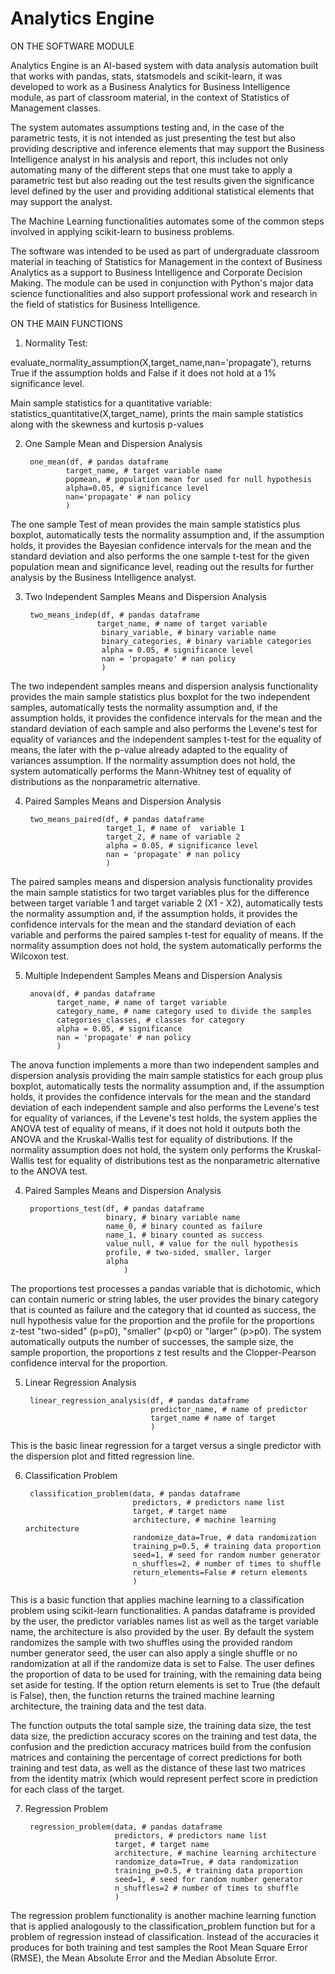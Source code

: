 # Analytics Engine

ON THE SOFTWARE MODULE

Analytics Engine is an AI-based system with data analysis automation built that works with pandas, stats, statsmodels and scikit-learn, it was  developed to work as a Business Analytics for Business Intelligence module, as part of classroom material, in the context of Statistics of Management classes.

The system automates assumptions testing and, in the case of the parametric tests, it is not intended as just presenting the test but also providing descriptive and inference elements that may support the Business Intelligence analyst in his analysis and report, this includes not only automating many of the different steps that one must take to apply a parametric test but also reading out the test results given the significance level defined by the user and providing additional statistical elements that may support the analyst.

The Machine Learning functionalities automates some of the common steps involved in applying scikit-learn to business problems.

The software was intended to be used as part of undergraduate classroom material in teaching of Statistics for Management in the context of Business Analytics as a support to Business Intelligence and Corporate Decision Making. The module can be used in conjunction with Python's major data science functionalities and also support professional work and research in the field of statistics for Business Intelligence.


ON THE MAIN FUNCTIONS

1. Normality Test:

evaluate_normality_assumption(X,target_name,nan='propagate'), returns True if the assumption holds and False if it does not hold at a 1% significance level.

Main sample statistics for a quantitative variable:
statistics_quantitative(X,target_name), prints the main sample statistics along with the skewness and kurtosis p-values

2. One Sample Mean and Dispersion Analysis

        one_mean(df, # pandas dataframe
                target_name, # target variable name
                popmean, # population mean for used for null hypothesis
                alpha=0.05, # significance level
                nan='propagate' # nan policy
                )

The one sample Test of mean provides the main sample statistics plus boxplot, automatically tests the normality assumption and, if the assumption holds, it provides the Bayesian confidence intervals for the mean and the standard deviation and also performs the one sample t-test for the given population mean and significance level, reading out the results for further analysis by the Business Intelligence analyst.


3. Two Independent Samples Means and Dispersion Analysis


        two_means_indep(df, # pandas dataframe
                       target_name, # name of target variable
                        binary_variable, # binary variable name
                        binary_categories, # binary variable categories
                        alpha = 0.05, # significance level
                        nan = 'propagate' # nan policy
                        )

The two independent samples means and dispersion analysis functionality provides the main sample statistics plus boxplot for the two independent samples, automatically tests the normality assumption and, if the assumption holds, it provides the confidence intervals for the mean and the standard deviation of each sample and also performs the Levene's test for equality of variances and the independent samples t-test for the equality of means, the later with the p-value already adapted to the equality of variances assumption. If the normality assumption does not hold, the system automatically performs the Mann-Whitney test of equality of distributions as the nonparametric alternative.


4. Paired Samples Means and Dispersion Analysis

        two_means_paired(df, # pandas dataframe
                         target_1, # name of  variable 1
                         target_2, # name of variable 2
                         alpha = 0.05, # significance level
                         nan = 'propagate' # nan policy                     
                         )

The paired samples means and dispersion analysis functionality provides the main sample statistics for two target variables plus for the difference between target variable 1 and target variable 2 (X1 - X2), automatically tests the normality assumption and, if the assumption holds, it provides the confidence intervals for the mean and the standard deviation of each variable and performs the paired samples t-test for equality of means. If the normality assumption does not hold, the system automatically performs the Wilcoxon test.

5. Multiple Independent Samples Means and Dispersion Analysis

        anova(df, # pandas dataframe
              target_name, # name of target variable
              category_name, # name category used to divide the samples
              categories_classes, # classes for category
              alpha = 0.05, # significance
              nan = 'propagate' # nan policy
              )

The anova function implements a more than two independent samples and dispersion analysis providing the main sample statistics for each group plus boxplot, automatically tests the normality assumption and, if the assumption holds, it provides the confidence intervals for the mean and the standard deviation of each independent sample and also performs the Levene's test for equality of variances, if the Levene's test holds, the system applies the ANOVA test of equality of means, if it does not hold it outputs both the ANOVA and the Kruskal-Wallis test for equality of distributions. If the normality assumption does not hold, the system only performs the Kruskal-Wallis test for equality of distributions test as the nonparametric alternative to the ANOVA test.

4. Paired Samples Means and Dispersion Analysis


        proportions_test(df, # pandas dataframe
                         binary, # binary variable name
                         name_0, # binary counted as failure
                         name_1, # binary counted as success
                         value_null, # value for the null hypothesis
                         profile, # two-sided, smaller, larger
                         alpha
                             )

The proportions test processes a pandas variable that is dichotomic, which can contain numeric or string lables, the user provides the binary category that is counted as failure and the category that id counted as success, the null hypothesis value for the proportion and the profile for the proportions z-test "two-sided" (p=p0), "smaller" (p<p0) or "larger" (p>p0). The system automatically outputs the number of successes, the sample size, the sample proportion, the proportions z test results and the  Clopper-Pearson confidence interval for the proportion.


5. Linear Regression Analysis

        linear_regression_analysis(df, # pandas dataframe
                                   predictor_name, # name of predictor
                                   target_name # name of target
                                   )

This is the basic linear regression for a target versus a single predictor with the dispersion plot and fitted regression line.


6. Classification Problem

        classification_problem(data, # pandas dataframe
                               predictors, # predictors name list
                               target, # target name
                               architecture, # machine learning architecture
                               randomize_data=True, # data randomization
                               training_p=0.5, # training data proportion
                               seed=1, # seed for random number generator
                               n_shuffles=2, # number of times to shuffle
                               return_elements=False # return elements
                               )

This is a basic function that applies machine learning to a classification problem using scikit-learn functionalities. A pandas dataframe is provided by the user, the predictor variables names list as well as the target variable name, the architecture is also provided by the user. By default the system randomizes the sample with two shuffles using the provided random number generator seed, the user can also apply a single shuffle or no randomization at all if the randomize data is set to False. The user defines the proportion of data to be used for training, with the remaining data being set aside for testing. If the option return elements is set to True (the default is False), then, the function returns the trained machine learning architecture, the training data and the test data.

The function outputs the total sample size, the training data size, the test data size, the prediction accuracy scores on the training and test data, the confusion and the prediction accuracy matrices build from the confusion matrices and containing the percentage of correct predictions for both training and test data, as well as the distance of these last two matrices from the identity matrix (which would represent perfect score in prediction for each class of the target.

7. Regression Problem

        regression_problem(data, # pandas dataframe
                           predictors, # predictors name list
                           target, # target name
                           architecture, # machine learning architecture
                           randomize_data=True, # data randomization
                           training_p=0.5, # training data proportion
                           seed=1, # seed for random number generator
                           n_shuffles=2 # number of times to shuffle
                           )

The regression problem functionality is another machine learning function that is applied analogously to the classification_problem function but for a problem of regression instead of classification. Instead of the accuracies it produces for both training and test samples the Root Mean Square Error (RMSE), the Mean Absolute Error and the Median Absolute Error.







                           




